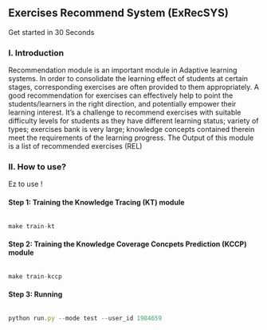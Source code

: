 ## Exercises Recommend System (ExRecSYS)

Get started in 30 Seconds

### I. Introduction

Recommendation module is an important module in Adaptive learning systems. In order to consolidate the learning effect of students at certain stages, corresponding exercises are often provided to them appropriately. A good recommendation for exercises can effectively help to point the students/learners in the right direction, and potentially empower their learning interest. It’s a challenge to recommend exercises with suitable difficulty levels for students as they have different learning status; variety of types; exercises bank is very large; knowledge concepts contained therein meet the requirements of the learning progress. The Output of this module is a list of recommended exercises (REL)


### II. How to use?

Ez to use ! 

#### Step 1: Training the Knowledge Tracing (KT) module

```js

make train-kt

```

#### Step 2: Training the Knowledge Coverage Concpets Prediction (KCCP) module

```js

make train-kccp

```
#### Step 3: Running

```js

python run.py --mode test --user_id 1984659

```